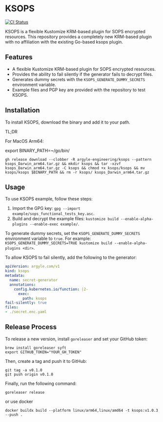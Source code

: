 # KSOPS

[![CI Status](https://github.com/argyle-engineering/ksops/actions/workflows/ci.yaml/badge.svg)](https://github.com/argyle-engineering/ksops/actions/workflows/ci.yaml)

KSOPS is a flexible Kustomize KRM-based plugin for SOPS encrypted resources. This repository provides a completely new KRM-based plugin with no affiliation with the existing Go-based ksops plugin.

## Features

- A flexible Kustomize KRM-based plugin for SOPS encrypted resources.
- Provides the ability to fail silently if the generator fails to decrypt files.
- Generates dummy secrets with the `KSOPS_GENERATE_DUMMY_SECRETS` environment variable.
- Example files and PGP key are provided with the repository to test KSOPS.

## Installation

To install KSOPS, download the binary and add it to your path.

TL;DR

For MacOS Arm64:

export BINARY_PATH=~/go/bin/

`gh release download --clobber -R argyle-engineering/ksops --pattern ksops_Darwin_arm64.tar.gz && mkdir ksops && tar -xzvf ksops_Darwin_arm64.tar.gz -C ksops && chmod +x ksops/ksops && mv ksops/ksops $BINARY_PATH && rm -r ksops/ ksops_Darwin_arm64.tar.gz`

## Usage

To use KSOPS example, follow these steps:

1. Import the GPG key: `gpg --import example/sops_functional_tests_key.asc`.
2. Build and decrypt the example files: `kustomize build --enable-alpha-plugins --enable-exec example/`.

To generate dummy secrets, set the `KSOPS_GENERATE_DUMMY_SECRETS` environment variable to `true`. For example: `KSOPS_GENERATE_DUMMY_SECRETS=TRUE kustomize build --enable-alpha-plugins <dir>`.

To allow KSOPS to fail silently, add the following to the generator:

```yaml
apiVersion: argyle.com/v1
kind: ksops
metadata:
  name: secret-generator
  annotations:
    config.kubernetes.io/function: |2-
      exec:
        path: ksops  
fail-silently: true
files:
- ./secret.enc.yaml
```

## Release Process

To release a new version, install `goreleaser` and set your GitHub token:

```shell
brew install goreleaser syft 
export GITHUB_TOKEN="YOUR_GH_TOKEN"
```

Then, create a tag and push it to GitHub:

```shell
git tag -a v0.1.0
git push origin v0.1.0
```

Finally, run the following command:

```shell
goreleaser release
```

or use docker 

```shell
docker buildx build --platform linux/arm64,linux/amd64 -t ksops:v1.0.3 --push .
```

